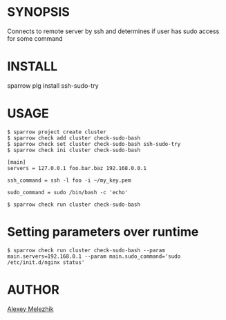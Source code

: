 # SYNOPSIS

Connects to remote server by ssh and determines if user has sudo access for some command

# INSTALL

sparrow plg install ssh-sudo-try


# USAGE


    $ sparrow project create cluster
    $ sparrow check add cluster check-sudo-bash
    $ sparrow check set cluster check-sudo-bash ssh-sudo-try
    $ sparrow check ini cluster check-sudo-bash 

    [main]
    servers = 127.0.0.1 foo.bar.baz 192.168.0.0.1
  
    ssh_command = ssh -l foo -i ~/my_key.pem 

    sudo_command = sudo /bin/bash -c 'echo'

    $ sparrow check run cluster check-sudo-bash

# Setting parameters over runtime

    $ sparrow check run cluster check-sudo-bash --param main.servers=192.168.0.1 --param main.sudo_command='sudo /etc/init.d/nginx status'
 
# AUTHOR

[Alexey Melezhik](mailto:melezhik@gmail.com)

